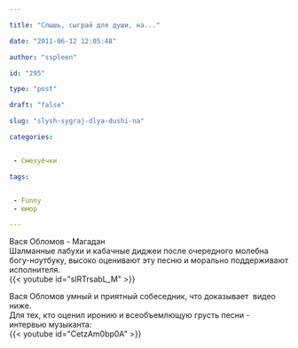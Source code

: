 ```yaml
---

title: "Слышь, сыграй для души, на..."

date: "2011-06-12 12:05:48"

author: "sspleen"

id: "295"

type: "post"

draft: "false"

slug: "slysh-sygraj-dlya-dushi-na"

categories:


 - Смехуёчки

tags:


 - Funny
 - юмор

---
```

Вася Обломов - Магадан  
Шалманные лабухи и кабачные диджеи после очередного молебна богу-ноутбуку, высоко оценивают эту песню и морально поддерживают исполнителя.  
{{< youtube id="sIRTrsabL_M" >}}  
  
Вася Обломов умный и приятный собеседник, что доказывает  видео ниже.  
Для тех, кто оценил иронию и всеобъемлющую грусть песни - интервью музыканта:  
{{< youtube id="CetzAm0bp0A" >}}